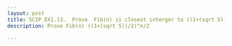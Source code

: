 ```yaml
---
layout: post
title: SCIP EX1.13.  Prove  Fib(n) is closest interger to ((1+(sqrt 5))/2)^n/2
description: Prove Fib(n) ((1+(sqrt 5))/2)^n/2

---
```



